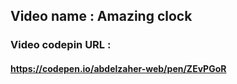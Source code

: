 ## Video name : Amazing clock

### Video codepin URL : 
#### https://codepen.io/abdelzaher-web/pen/ZEvPGoR
